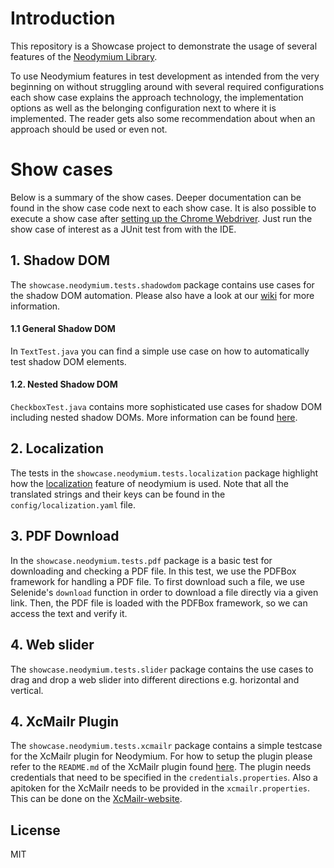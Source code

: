 # Introduction
This repository is a Showcase project to demonstrate the usage of several features of the [Neodymium Library](https://github.com/Xceptance/neodymium-library).

To use Neodymium features in test development as intended from the very beginning on without struggling around with several required configurations each show case explains the approach technology, the implementation options as well as the belonging configuration next to where it is implemented. The reader gets also some recommendation about when an approach should be used or even not. 


# Show cases
Below is a summary of the show cases. Deeper documentation can be found in the show case code next to each show case. It is also possible to execute a show case after [setting up the Chrome Webdriver](https://github.com/Xceptance/neodymium-library/wiki/How-to-set-up-a-WebDriver). Just run the show case of interest as a JUnit test from with the IDE.

## 1. Shadow DOM
The `showcase.neodymium.tests.shadowdom` package contains use cases for the shadow DOM automation. Please also have a look at our [wiki](https://github.com/Xceptance/neodymium-library/wiki/Shadow-DOM-Testing) for more information.
#### 1.1 General Shadow DOM
In `TextTest.java` you can find a simple use case on how to automatically test shadow DOM elements.
#### 1.2. Nested Shadow DOM
`CheckboxTest.java` contains more sophisticated use cases for shadow DOM including nested shadow DOMs. More information can be found [here](https://github.com/Xceptance/neodymium-library/wiki/Shadow-DOM-Testing).
## 2. Localization
The tests in the `showcase.neodymium.tests.localization` package highlight how the [localization](https://github.com/Xceptance/neodymium-library/wiki/Localization) feature of neodymium is used. Note that all the translated strings and their keys can be found in the `config/localization.yaml` file. 
## 3. PDF Download
In the `showcase.neodymium.tests.pdf` package is a basic test for downloading and checking a PDF file. In this test, we use the PDFBox framework for handling a PDF file.
To first download such a file, we use Selenide's `download` function in order to download a file directly via a given link.
Then, the PDF file is loaded with the PDFBox framework, so we can access the text and verify it.
## 4. Web slider 
The `showcase.neodymium.tests.slider` package contains the use cases to drag and drop a web slider into different directions e.g. horizontal and vertical.

## 4. XcMailr Plugin
The `showcase.neodymium.tests.xcmailr` package contains a simple testcase for the XcMailr plugin for Neodymium. For how to setup the plugin please refer to the `README.md` of the XcMailr plugin found [here](https://github.com/Xceptance/neodymium-plugin-xcmailr).
The plugin needs credentials that need to be specified in the `credentials.properties`. Also a apitoken for the XcMailr needs to be provided in the `xcmailr.properties`. This can be done on the [XcMailr-website](https://xcmailr.xceptance.de/).

## License
MIT
